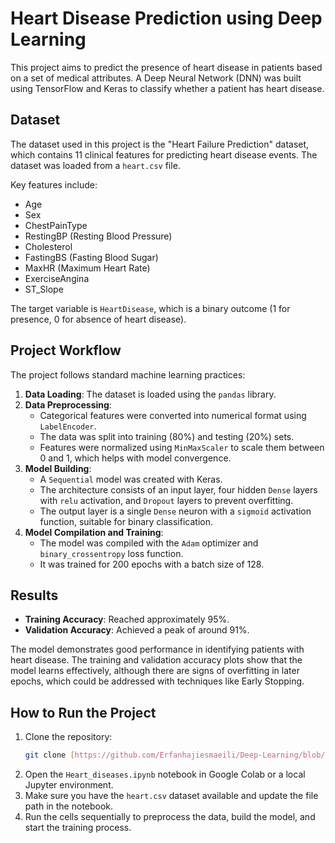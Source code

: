 # Heart Disease Prediction using Deep Learning

This project aims to predict the presence of heart disease in patients based on a set of medical attributes. A Deep Neural Network (DNN) was built using TensorFlow and Keras to classify whether a patient has heart disease.

## Dataset

The dataset used in this project is the "Heart Failure Prediction" dataset, which contains 11 clinical features for predicting heart disease events. The dataset was loaded from a `heart.csv` file.

Key features include:
- Age
- Sex
- ChestPainType
- RestingBP (Resting Blood Pressure)
- Cholesterol
- FastingBS (Fasting Blood Sugar)
- MaxHR (Maximum Heart Rate)
- ExerciseAngina
- ST_Slope

The target variable is `HeartDisease`, which is a binary outcome (1 for presence, 0 for absence of heart disease).

## Project Workflow

The project follows standard machine learning practices:

1.  **Data Loading**: The dataset is loaded using the `pandas` library.
2.  **Data Preprocessing**:
    * Categorical features were converted into numerical format using `LabelEncoder`.
    * The data was split into training (80%) and testing (20%) sets.
    * Features were normalized using `MinMaxScaler` to scale them between 0 and 1, which helps with model convergence.
3.  **Model Building**:
    * A `Sequential` model was created with Keras.
    * The architecture consists of an input layer, four hidden `Dense` layers with `relu` activation, and `Dropout` layers to prevent overfitting.
    * The output layer is a single `Dense` neuron with a `sigmoid` activation function, suitable for binary classification.
4.  **Model Compilation and Training**:
    * The model was compiled with the `Adam` optimizer and `binary_crossentropy` loss function.
    * It was trained for 200 epochs with a batch size of 128.

## Results

-   **Training Accuracy**: Reached approximately 95%.
-   **Validation Accuracy**: Achieved a peak of around 91%.

The model demonstrates good performance in identifying patients with heart disease. The training and validation accuracy plots show that the model learns effectively, although there are signs of overfitting in later epochs, which could be addressed with techniques like Early Stopping.

## How to Run the Project

1.  Clone the repository:
    ```bash
    git clone [https://github.com/Erfanhajiesmaeili/Deep-Learning/blob/main/Heart_diseasess/Heart_diseases.ipynb](https://github.com/Erfanhajiesmaeili/Deep-Learning/blob/main/Heart_diseasess/Heart_diseases.ipynb)
    ```
2.  Open the `Heart_diseases.ipynb` notebook in Google Colab or a local Jupyter environment.
3.  Make sure you have the `heart.csv` dataset available and update the file path in the notebook.
4.  Run the cells sequentially to preprocess the data, build the model, and start the training process.